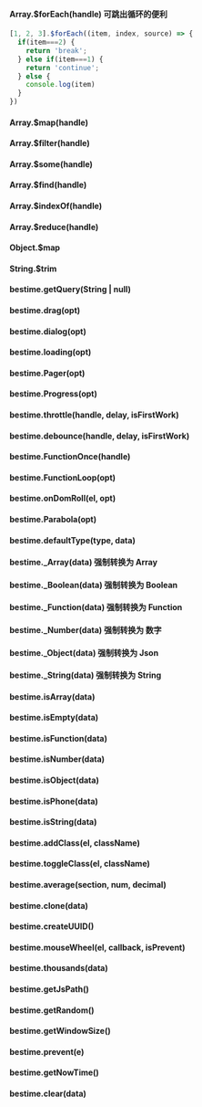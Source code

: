 


#### Array.$forEach(handle) 可跳出循环的便利
```javascript
[1, 2, 3].$forEach((item, index, source) => {
  if(item===2) {
    return 'break';
  } else if(item===1) {
    return 'continue';
  } else {
    console.log(item)
  }
})
```

#### Array.$map(handle)
#### Array.$filter(handle)
#### Array.$some(handle)
#### Array.$find(handle)
#### Array.$indexOf(handle)
#### Array.$reduce(handle)
#### Object.$map
#### String.$trim

#### bestime.getQuery(String | null)
#### bestime.drag(opt)
#### bestime.dialog(opt)
#### bestime.loading(opt)
#### bestime.Pager(opt)
#### bestime.Progress(opt)
#### bestime.throttle(handle, delay, isFirstWork)
#### bestime.debounce(handle, delay, isFirstWork)
#### bestime.FunctionOnce(handle)
#### bestime.FunctionLoop(opt)
#### bestime.onDomRoll(el, opt)
#### bestime.Parabola(opt)


#### bestime.defaultType(type, data)
#### bestime._Array(data) 强制转换为 Array
#### bestime._Boolean(data) 强制转换为 Boolean
#### bestime._Function(data) 强制转换为 Function
#### bestime._Number(data) 强制转换为 数字
#### bestime._Object(data) 强制转换为 Json
#### bestime._String(data) 强制转换为 String

#### bestime.isArray(data)
#### bestime.isEmpty(data)
#### bestime.isFunction(data)
#### bestime.isNumber(data)
#### bestime.isObject(data)
#### bestime.isPhone(data)
#### bestime.isString(data)


#### bestime.addClass(el, className)
#### bestime.toggleClass(el, className)
#### bestime.average(section, num, decimal)
#### bestime.clone(data)
#### bestime.createUUID()
#### bestime.mouseWheel(el, callback, isPrevent)
#### bestime.thousands(data)
#### bestime.getJsPath()
#### bestime.getRandom()
#### bestime.getWindowSize()
#### bestime.prevent(e)
#### bestime.getNowTime()
#### bestime.clear(data)

